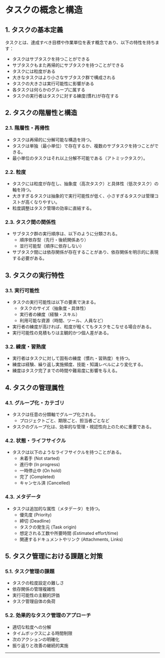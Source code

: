 # タスクの概念と構造

## 1. タスクの基本定義

タスクとは、達成すべき目標や作業単位を表す概念であり、以下の特性を持ちます：

- タスクはサブタスクを持つことができる
- サブタスクもまた再帰的にサブタスクを持つことができる
- タスクには粒度がある
- 大きなタスクはより小さなサブタスク群で構成される
- タスクの大きさは実行可能性に影響がある
- 各タスクは何らかのグループに属する
- タスクの実行者はタスクに対する練度(慣れ)が存在する

## 2. タスクの階層性と構造

### 2.1. 階層性・再帰性
- タスクは再帰的に分解可能な構造を持つ。
- タスクは単独（最小単位）で存在するか、複数のサブタスクを持つことができる。
- 最小単位のタスクはそれ以上分解不可能である（アトミックタスク）。

### 2.2. 粒度
- タスクには粒度が存在し、抽象度（高次タスク）と具体性（低次タスク）の軸を持つ。
- 大きすぎるタスクは抽象的で実行可能性が低く、小さすぎるタスクは管理コストが高くなりやすい。
- 粒度調整はタスク管理の効率に直結する。

### 2.3. タスク間の関係性
- サブタスク群の実行順序は、以下のように分類される。
  - 順序依存型（先行・後続関係あり）
  - 並行可能型（順序に依存しない）
- サブタスク間には依存関係が存在することがあり、依存関係を明示的に表現する必要がある。

## 3. タスクの実行特性

### 3.1. 実行可能性
- タスクの実行可能性は以下の要素で決まる。
  - タスクのサイズ（抽象度・具体性）
  - 実行者の練度（経験・スキル）
  - 利用可能な資源（時間、ツール、人員など）
- 実行者の練度が高ければ、粒度が粗くてもタスクをこなせる場合がある。
- 実行可能性の見積もりは主観的かつ個人差がある。

### 3.2. 練度・習熟度
- 実行者はタスクに対して固有の練度（慣れ・習熟度）を持つ。
- 練度は経験、繰り返し実施頻度、技能・知識レベルにより変化する。
- 練度はタスク完了までの時間や難易度に影響を与える。

## 4. タスクの管理属性

### 4.1. グループ化・カテゴリ
- タスクは任意の分類軸でグループ化される。
  - プロジェクトごと、期限ごと、担当者ごとなど
- タスクのグループ化は、効率的な管理・視認性向上のために重要である。

### 4.2. 状態・ライフサイクル
- タスクは以下のようなライフサイクルを持つことがある。
  - 未着手 (Not started)
  - 進行中 (In progress)
  - 一時停止中 (On hold)
  - 完了 (Completed)
  - キャンセル済 (Cancelled)

### 4.3. メタデータ
- タスクは追加的な属性（メタデータ）を持つ。
  - 優先度 (Priority)
  - 締切 (Deadline)
  - タスクの発生元 (Task origin)
  - 想定される工数や所要時間 (Estimated effort/time)
  - 関連するドキュメントやリンク (Attachments, Links)

## 5. タスク管理における課題と対策

### 5.1. タスク管理の課題
- タスクの粒度設定の難しさ
- 依存関係の管理複雑性
- 実行可能性の主観的評価
- タスク管理自体の負荷

### 5.2. 効果的なタスク管理のアプローチ
- 適切な粒度への分解
- タイムボックスによる時間制限
- 次のアクションの明確化
- 振り返りと改善の継続的実施

---
